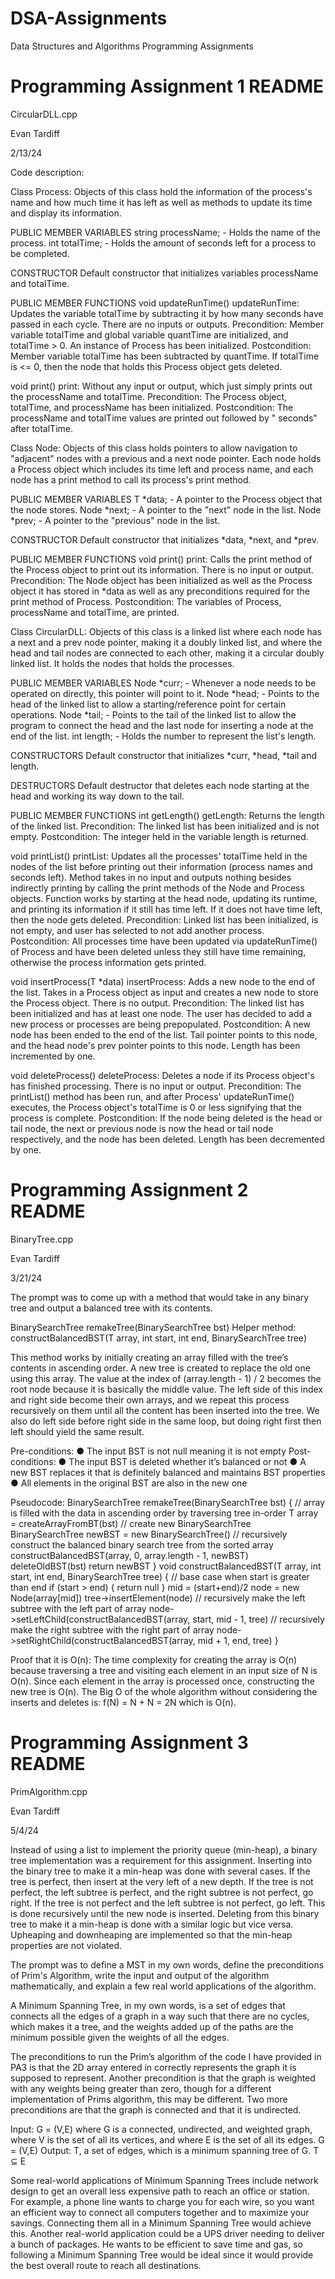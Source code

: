 # DSA-Assignments
Data Structures and Algorithms Programming Assignments

# Programming Assignment 1 README
CircularDLL.cpp

Evan Tardiff

2/13/24

Code description:

Class Process: Objects of this class hold the information of the process's name and how much time it has left as well as methods to update its time and display its information.

PUBLIC MEMBER VARIABLES
string processName; - Holds the name of the process.
int totalTime; - Holds the amount of seconds left for a process to be completed.

CONSTRUCTOR
Default constructor that initializes variables processName and totalTime.

PUBLIC MEMBER FUNCTIONS
void updateRunTime()
updateRunTime: Updates the variable totalTime by subtracting it by how many seconds have passed in each cycle. There are no inputs or outputs.
Precondition: Member variable totalTime and global variable quantTime are initialized, and totalTime > 0. An instance of Process has been initialized.
Postcondition: Member variable totalTime has been subtracted by quantTime. If totalTime is <= 0, then the node that holds this Process object gets deleted.

void print()
print: Without any input or output, which just simply prints out the processName and totalTime.
Precondition: The Process object, totalTime, and processName has been initialized.
Postcondition: The processName and totalTime values are printed out followed by " seconds" after totalTime.


Class Node: Objects of this class holds pointers to allow navigation to "adjacent" nodes with a previous and a next node pointer. Each node holds a Process object which includes its time left and process name, and each node has a print method to call its process's print method.

PUBLIC MEMBER VARIABLES
T *data; - A pointer to the Process object that the node stores.
Node<T> *next; - A pointer to the "next" node in the list.
Node<T> *prev; - A pointer to the "previous" node in the list.

CONSTRUCTOR
Default constructor that initializes *data, *next, and *prev.

PUBLIC MEMBER FUNCTIONS
void print()
print: Calls the print method of the Process object to print out its information. There is no input or output.
Precondition: The Node object has been initialized as well as the Process object it has stored in *data as well as any
preconditions required for the print method of Process.
Postcondition: The variables of Process, processName and totalTime, are printed.


Class CircularDLL: Objects of this class is a linked list where each node has a next and a prev node pointer, making it a doubly linked list, and where the head and tail nodes are connected to each other, making it a circular doubly linked list. It holds the nodes that holds the processes.

PUBLIC MEMBER VARIABLES
Node<T> *curr; - Whenever a node needs to be operated on directly, this pointer will point to it.
Node<T> *head; - Points to the head of the linked list to allow a starting/reference point for certain operations.
Node<T> *tail; - Points to the tail of the linked list to allow the program to connect the head and the last node for
inserting a node at the end of the list.
int length; - Holds the number to represent the list's length.

CONSTRUCTORS
Default constructor that initializes *curr, *head, *tail and length.

DESTRUCTORS
Default destructor that deletes each node starting at the head and working its way down to the tail.

PUBLIC MEMBER FUNCTIONS
int getLength()
getLength: Returns the length of the linked list.
Precondition: The linked list has been initialized and is not empty.
Postcondition: The integer held in the variable length is returned.

void printList()
printList: Updates all the processes' totalTime held in the nodes of the list before printing out their information (process names and seconds left). Method takes in no input and outputs nothing besides indirectly printing by calling the print methods of the Node and Process objects. Function works by starting at the head node, updating its runtime, and printing its information if it still has time left. If it does not have time left, then the node gets deleted.
Precondition: Linked list has been initialized, is not empty, and user has selected to not add another process.
Postcondition: All processes time have been updated via updateRunTime() of Process and have been deleted unless they still have time remaining, otherwise the process information gets printed.

void insertProcess(T *data)
insertProcess: Adds a new node to the end of the list. Takes in a Process object as input and creates a new node to store the Process object. There is no output.
Precondition: The linked list has been initialized and has at least one node. The user has decided to add a new process or processes are being prepopulated.
Postcondition: A new node has been ended to the end of the list. Tail pointer points to this node, and the head node's prev pointer points to this node. Length has been incremented by one.

void deleteProcess()
deleteProcess: Deletes a node if its Process object's has finished processing. There is no input or output.
Precondition: The printList() method has been run, and after Process' updateRunTime() executes, the Process object's
totalTime is 0 or less signifying that the process is complete.
Postcondition: If the node being deleted is the head or tail node, the next or previous node is now the head or tail
node respectively, and the node has been deleted. Length has been decremented by one.

# Programming Assignment 2 README
BinaryTree.cpp

Evan Tardiff

3/21/24

The prompt was to come up with a method that would take in any binary tree and output a balanced tree with its contents.

BinarySearchTree remakeTree(BinarySearchTree bst)
Helper method: constructBalancedBST(T array, int start, int end, BinarySearchTree tree)

This method works by initially creating an array filled with the tree’s contents in ascending order. A new tree is created to replace the old one using this array. The value at the index of (array.length - 1) / 2 becomes the root node because it is basically the middle value. The left side of this index and right side become their own arrays, and we repeat this process recursively on them until all the content has been inserted into the tree. We also do left side before right side in the same loop, but doing right first then left should yield the same result.

Pre-conditions:
● The input BST is not null meaning it is not empty
Post-conditions:
● The input BST is deleted whether it’s balanced or not
● A new BST replaces it that is definitely balanced and maintains BST properties
● All elements in the original BST are also in the new one

Pseudocode:
BinarySearchTree remakeTree(BinarySearchTree bst) {
// array is filled with the data in ascending order by traversing tree in-order
T array = createArrayFromBT(bst)
// create new BinarySearchTree
BinarySearchTree newBST = new BinarySearchTree()
// recursively construct the balanced binary search tree from the sorted array
constructBalancedBST(array, 0, array.length - 1, newBST)
deleteOldBST(bst)
return newBST
}
void constructBalancedBST(T array, int start, int end, BinarySearchTree tree) {
// base case when start is greater than end
if (start > end) { return null }
mid = (start+end)/2
node = new Node(array[mid])
tree->insertElement(node)
// recursively make the left subtree with the left part of array
node->setLeftChild(constructBalancedBST(array, start, mid - 1, tree)
// recursively make the right subtree with the right part of array
node->setRightChild(constructBalancedBST(array, mid + 1, end, tree)
}

Proof that it is O(n):
The time complexity for creating the array is O(n) because traversing a tree and visiting each element in an input size of N is O(n). Since each element in the array is processed once, constructing the new tree is O(n). The Big O of the whole algorithm without considering the inserts and deletes is: f(N) = N + N = 2N which is O(n).

# Programming Assignment 3 README
PrimAlgorithm.cpp

Evan Tardiff

5/4/24

Instead of using a list to implement the priority queue (min-heap), a binary tree implementation was a requirement for this assignment. Inserting into the binary tree to make it a min-heap was done with several cases. If the tree is perfect, then insert at the very left of a new depth. If the tree is not perfect, the left subtree is perfect, and the right subtree is not perfect, go right. If the tree is not perfect and the left subtree is not perfect, go left. This is done recursively until the new node is inserted. 
Deleting from this binary tree to make it a min-heap is done with a similar logic but vice versa.
Upheaping and downheaping are implemented so that the min-heap properties are not violated.

The prompt was to define a MST in my own words, define the preconditions of Prim's Algorithm, write the input and output of the algorithm mathematically, and explain a few real world applications of the algorithm.

A Minimum Spanning Tree, in my own words, is a set of edges that connects all the edges of a graph in a way such that there are no cycles, which makes it a tree, and the weights added up of the paths are the minimum possible given the weights of all the edges.

The preconditions to run the Prim’s algorithm of the code I have provided in PA3 is that the 2D array entered in correctly represents the graph it is supposed to represent. Another precondition is that the graph is weighted with any weights being greater than zero, though for a different implementation of Prims algorithm, this may be different. Two more preconditions are that the graph is connected and that it is undirected.

Input:
G = (V,E) where G is a connected, undirected, and weighted graph, where V is the set of all its vertices, and where E is the set of all its edges.
G = (V,E)
Output:
T, a set of edges, which is a minimum spanning tree of G.
T ⊆ E

Some real-world applications of Minimum Spanning Trees include network design to get an overall less expensive path to reach an office or station. For example, a phone line wants to charge you for each wire, so you want an efficient way to connect all computers together and to maximize your savings. Connecting them all in a Minimum Spanning Tree would achieve this. Another real-world application could be a UPS driver needing to deliver a bunch of packages. He wants to be efficient to save time and gas, so following a Minimum Spanning Tree would be ideal since it would provide the best overall route to reach all destinations.
